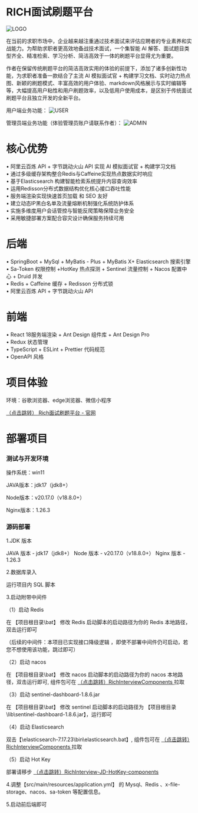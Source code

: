 # RICH面试刷题平台     
        
![LOGO](https://rich-tams.oss-cn-beijing.aliyuncs.com/LOGO2SM.jpg "LOGO.jpg")        
     
在当前的求职市场中，企业越来越注重通过技术面试来评估应聘者的专业素养和实战能力。为帮助求职者更高效地备战技术面试，一个集智能 AI 解答、面试题目类型齐全、精准检索、学习分析、简洁高效于一体的刷题平台显得尤为重要。       
      
作者在保留传统刷题平台的简洁高效实用的体验的前提下，添加了诸多创新性功能，为求职者准备一款结合了主流 AI 模拟面试官 + 构建学习文档、实时动力热点图、新颖的刷题模式、丰富高效的用户体验、markdown风格展示与实时编辑等等，大幅提高用户粘性和用户刷题效率，以及低用户使用成本，是区别于传统面试刷题平台且独立开发的全新平台。      

用户端业务功能：
![USER](https://rich-tams.oss-cn-beijing.aliyuncs.com/RichInterview/762670a9db4628fd88446859d93479a5.png "user.jpg") 

管理员端业务功能（体验管理员账户请联系作者）：
![ADMIN](https://rich-tams.oss-cn-beijing.aliyuncs.com/RichInterview/b055f6763b1bdebf8e3ff9f23394091d.png "admin.jpg")   
        
# 核心优势         

• 阿里云百炼 API + 字节跳动火山 API 实现 AI 模拟面试官 + 构建学习文档       
• 通过多级缓存架构整合Redis与Caffeine实现热点数据实时响应          
• 基于Elasticsearch 构建智能检索系统提升内容查询效率         
• 运用Redisson分布式数据结构优化核心接口吞吐性能               
• 服务端渲染实现快速首页加载 和 SEO 友好            
• 建立动态IP黑白名单及流量熔断机制强化系统防护体系           
• 实施多维度用户会话管控与智能反爬策略保障业务安全            
• 采用敏捷部署方案配合容灾设计确保服务持续可用       
        
# 后端       
       
• SpringBoot + MySql + MyBatis - Plus + MyBatis X+ Elasticsearch 搜索引擎         
• Sa-Token 权限控制 +HotKey 热点探测 + Sentinel 流量控制 + Nacos 配置中心 + Druid 并发        
• Redis + Caffeine 缓存 + Redisson 分布式锁     
• 阿里云百炼 API + 字节跳动火山 API     
       
# 前端      
       
• React 18服务端渲染 + Ant Design 组件库 + Ant Design Pro     
• Redux 状态管理        
• TypeScript + ESLint + Prettier 代码规范         
• OpenAPI 风格       

# 项目体验        

环境：谷歌浏览器、edge浏览器、微信小程序       
            
[（点击跳转）  Rich面试刷题平台 - 官网](http://richdu.cn)      
               
# 部署项目

### 测试与开发环境

操作系统：win11

JAVA版本：jdk17（jdk8+）

Node版本：v20.17.0（v18.8.0+）

Nginx版本：1.26.3

### 源码部署

1.JDK 版本

JAVA 版本 - jdk17（jdk8+） Node 版本 - v20.17.0（v18.8.0+） Nginx 版本 - 1.26.3

2.数据库录入

运行项目内 SQL 脚本

3.启动附带中间件

（1）启动 Redis

在 【项目根目录\bat】 修改 Redis 启动脚本的启动路径为你的 Redis 本地路径，双击运行即可

（后续的中间件：本项目已实现接口降级逻辑 ，即使不部署中间件仍可启动，若您不想使用该功能，跳过即可）

（2）启动 nacos

在 【项目根目录\bat】 修改 nacos 启动脚本的启动路径为你的 nacos 本地路径，双击运行即可, 组件包可在 [（点击跳转）RichInterviewComponents ](https://github.com/Moo-Jie/RichInterviewComponents)   拉取

（3）启动 sentinel-dashboard-1.8.6.jar

在 【项目根目录\bat】 修改 sentinel 启动脚本的启动路径为 【项目根目录\lib\sentinel-dashboard-1.8.6.jar】，运行即可

（4）启动 Elasticsearch

双击【\elasticsearch-7.17.23\bin\elasticsearch.bat】, 组件包可在 [（点击跳转）RichInterviewComponents ](https://github.com/Moo-Jie/RichInterviewComponents)   拉取

（5）启动 Hot Key

部署请移步 [（点击跳转）RichInterview-JD-HotKey-components  ](https://github.com/Moo-Jie/RichInterview-JD-HotKey-components)     

4.调整【src/main/resources/application.yml】 的 Mysql、Redis 、x-file-storage、nacos、sa-token 等配置信息。

5.启动前后端即可
